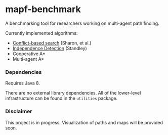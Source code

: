 # mapf-benchmark
A benchmarking tool for researchers working on multi-agent path finding.

Currently implemented algorithms:
  * [Conflict-based search](https://www.aaai.org/ocs/index.php/AAAI/AAAI12/paper/view/5062/) (Sharon, et al.)
  * [Independence Detection](http://www.aaai.org/ocs/index.php/AAAI/AAAI10/paper/view/1926) (Standley)
  * Cooperative A*
  * Multi-agent A*
  
### Dependencies
Requires Java 8.

There are no external library dependencies. All of the lower-level infrastructure can be found in the `utilities` package.

### Disclaimer
This project is in progress. Visualization of paths and maps will be provided soon.
